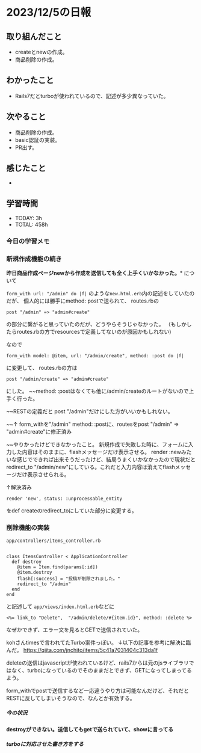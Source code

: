 # 2023/12/5の日報


## 取り組んだこと
- createとnewの作成。
- 商品削除の作成。


## わかったこと
- Rails7だとturboが使われているので、記述が多少異なっていた。

## 次やること
- 商品削除の作成。
- basic認証の実装。
- PR出す。

 
## 感じたこと
- 

## 学習時間
- TODAY: 3h
- TOTAL: 458h




### 今日の学習メモ


### 新規作成機能の続き
**昨日商品作成ページnewから作成を送信しても全く上手くいかなかった。*** について

``form_with url: "/admin" do |f|``
のような``new.html.erb``内の記述をしていたのだが、
個人的には勝手にmethod: postで送られて、
routes.rbの
```
post "/admin" => "admin#create"
```
の部分に繋がると思っていたのだが、どうやらそうじゃなかった。
（もしかしたらroutes.rbの方でresourcesで定義してないのが原因かもしれない)

なので
```
form_with model: @item, url: "/admin/create", method: :post do |f| 
```
に変更して、
routes.rbの方は
```
post "/admin/create" => "admin#create"
```
にした。
~~method: :postはなくても他に/admin/createのルートがないので上手く行った。

~~RESTの定義だと post "/admin"だけにした方がいいかもしれない。

~~↑ form_withを"/admin" method: :postに、routesをpost "/admin" => "admin#create"に修正済み

~~やりかったけどできなかったこと。
新規作成で失敗した時に、フォームに入力した内容はそのままに、flashメッセージだけ表示させる。
render :newみたいな感じでできれば出来そうだったけど、結局うまくいかなかったので現状だとredirect_to "/admin/new"にしている。これだと入力内容は消えてflashメッセージだけ表示させられる。

↑解決済み

```
render 'new', status: :unprocessable_entity
```
をdef createのredirect_toにしていた部分に変更する。

### 削除機能の実装

``app/controllers/items_controller.rb``

```

class ItemsController < ApplicationController
  def destroy
    @item = Item.find(params[:id])
    @item.destroy
    flash[:success] = "投稿が削除されました。"
    redirect_to "/admin"
  end
end

```

と記述して
``app/views/index.html.erb``などに

``<%= link_to "Delete",  "/admin/delete/#{item.id}", method: :delete %>``

なぜかできず、エラー文を見るとGETで送信されていた。

kohさんtimesで言われてたTurbo案件っぽい。
↓以下の記事を参考に解決に臨んだ。
https://qiita.com/jnchito/items/5c41a7031404c313da1f

deleteの送信はjavascriptが使われているけど、rails7からは元のjsライブラリではなく、turboになっているのでそのままだとできず、GETになってしまってるよう。

form_withでpostで送信するなど一応違うやり方は可能なんだけど、それだとRESTに反してしまいそうなので、なんとか有効する。




##### 今の状況
**destroyができない。送信してもgetで送られていて、showに言ってる**


##### turboに対応させた書き方をする




